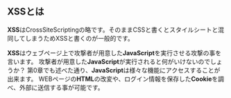 ## XSSとは

**XSS**はCrossSiteScriptingの略です。そのままCSSと書くとスタイルシートと混同してしまうためXSSと書くのが一般的です。

**XSS**はウェブページ上で攻撃者が用意した**JavaScript**を実行させる攻撃の事を言います。
攻撃者が用意した**JavaScript**が実行されると何がいけないのでしょうか？
第0章でも述べた通り、**JavaScript**は様々な機能にアクセスすることが出来ます。
WEBページの**HTML**の改変や、ログイン情報を保存した**Cookie**を調べ、外部に送信する事が可能です。